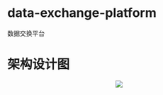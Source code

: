 # data-exchange-platform
数据交换平台

# 架构设计图
<div align=center><img src="https://github.com/fcoolish/data-exchange-platform/blob/master/arch.png" /></div>
